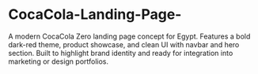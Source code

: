 # CocaCola-Landing-Page-
A modern CocaCola Zero landing page concept for Egypt. Features a bold dark-red theme, product showcase, and clean UI with navbar and hero section. Built to highlight brand identity and ready for integration into marketing or design portfolios.
